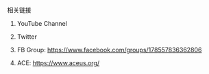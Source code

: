 相关链接

1. YouTube Channel

2. Twitter

3. FB Group: https://www.facebook.com/groups/178557836362806

4. ACE: https://www.aceus.org/
